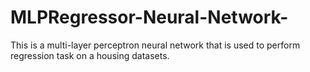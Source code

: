 # MLPRegressor-Neural-Network-
This is a multi-layer perceptron neural network that is used to perform regression task on a housing datasets.
